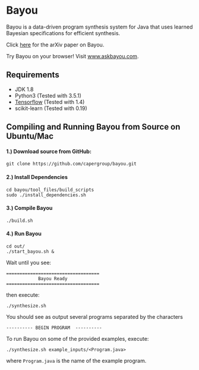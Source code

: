 # Bayou
Bayou is a data-driven program synthesis system for Java that uses learned Bayesian specifications for efficient synthesis.

Click [here](https://arxiv.org/abs/1703.05698) for the arXiv paper on Bayou.

Try Bayou on your browser! Visit www.askbayou.com.

## Requirements
- JDK 1.8
- Python3 (Tested with 3.5.1)
- [Tensorflow](https://www.tensorflow.org) (Tested with 1.4)
- scikit-learn (Tested with 0.19)

## Compiling and Running Bayou from Source on Ubuntu/Mac

#### 1.) Download source from GitHub:
```
git clone https://github.com/capergroup/bayou.git
```

#### 2.) Install Dependencies
```
cd bayou/tool_files/build_scripts
sudo ./install_dependencies.sh
```

#### 3.) Compile Bayou
```
./build.sh
```

#### 4.) Run Bayou
```
cd out/
./start_bayou.sh &
```

Wait until you see:
```
===================================
            Bayou Ready            
===================================
```

then execute:
```
./synthesize.sh
```

You should see as output several programs separated by the characters
```
---------- BEGIN PROGRAM  ----------
```

To run Bayou on some of the provided examples, execute:
```
./synthesize.sh example_inputs/<Program.java>
```
where ```Program.java``` is the name of the example program.
